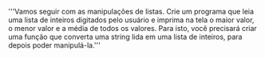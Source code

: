 '''Vamos seguir com as manipulações de listas. Crie um programa que leia uma lista de inteiros digitados pelo usuário e imprima na tela o maior valor, o menor valor e a média de todos os valores. Para isto, você precisará criar uma função que converta uma string lida em uma lista de inteiros, para depois poder manipulá-la.'''